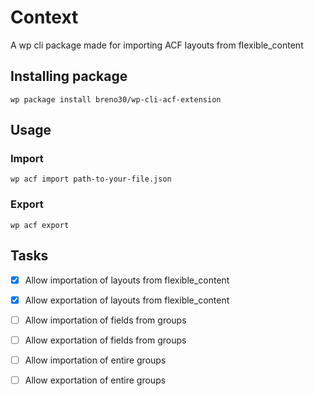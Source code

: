 # Context
A wp cli package made for importing ACF layouts from flexible_content

## Installing package
`wp package install breno30/wp-cli-acf-extension`

## Usage
### Import
`wp acf import path-to-your-file.json`

### Export
`wp acf export`

## Tasks
- [x] Allow importation of layouts from flexible_content
- [x] Allow exportation of layouts from flexible_content
- [ ] Allow importation of fields from groups
- [ ] Allow exportation of fields from groups
- [ ] Allow importation of entire groups
- [ ] Allow exportation of entire groups

